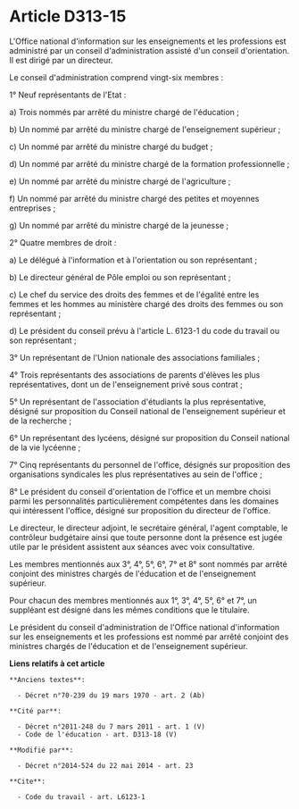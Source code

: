 # Article D313-15

L'Office national d'information sur les enseignements et les professions est administré par un conseil d'administration
assisté d'un conseil d'orientation. Il est dirigé par un directeur. 

Le conseil d'administration comprend vingt-six membres : 

1° Neuf représentants de l'Etat : 

a) Trois nommés par arrêté du ministre chargé de l'éducation ; 

b) Un nommé par arrêté du ministre chargé de l'enseignement supérieur ; 

c) Un nommé par arrêté du ministre chargé du budget ; 

d) Un nommé par arrêté du ministre chargé de la formation professionnelle ; 

e) Un nommé par arrêté du ministre chargé de l'agriculture ; 

f) Un nommé par arrêté du ministre chargé des petites et moyennes entreprises ; 

g) Un nommé par arrêté du ministre chargé de la jeunesse ; 

2° Quatre membres de droit : 

a) Le délégué à l'information et à l'orientation ou son représentant ; 

b) Le directeur général de Pôle emploi ou son représentant ; 

c) Le chef du service des droits des femmes et de l'égalité entre les femmes et les hommes au ministère chargé des droits des
femmes ou son représentant ; 

d) Le président du conseil prévu à l'article L. 6123-1 du code du travail ou son représentant ; 

3° Un représentant de l'Union nationale des associations familiales ; 

4° Trois représentants des associations de parents d'élèves les plus représentatives, dont un de l'enseignement privé sous
contrat ; 

5° Un représentant de l'association d'étudiants la plus représentative, désigné sur proposition du Conseil national de
l'enseignement supérieur et de la recherche ; 

6° Un représentant des lycéens, désigné sur proposition du Conseil national de la vie lycéenne ; 

7° Cinq représentants du personnel de l'office, désignés sur proposition des organisations syndicales les plus
représentatives au sein de l'office ; 

8° Le président du conseil d'orientation de l'office et un membre choisi parmi les personnalités particulièrement compétentes
dans les domaines qui intéressent l'office, désigné sur proposition du directeur de l'office. 

Le directeur, le directeur adjoint, le secrétaire général, l'agent comptable, le contrôleur budgétaire ainsi que toute
personne dont la présence est jugée utile par le président assistent aux séances avec voix consultative. 

Les membres mentionnés aux 3°, 4°, 5°, 6°, 7° et 8° sont nommés par arrêté conjoint des ministres chargés de l'éducation et
de l'enseignement supérieur. 

Pour chacun des membres mentionnés aux 1°, 3°, 4°, 5°, 6° et 7°, un suppléant est désigné dans les mêmes conditions que le
titulaire. 

Le président du conseil d'administration de l'Office national d'information sur les enseignements et les professions est
nommé par arrêté conjoint des ministres chargés de l'éducation et de l'enseignement supérieur.

**Liens relatifs à cet article**

	**Anciens textes**:

	  - Décret n°70-239 du 19 mars 1970 - art. 2 (Ab)

	**Cité par**:

	  - Décret n°2011-248 du 7 mars 2011 - art. 1 (V)
	  - Code de l'éducation - art. D313-18 (V)

	**Modifié par**:

	  - Décret n°2014-524 du 22 mai 2014 - art. 23

	**Cite**:

	  - Code du travail - art. L6123-1

